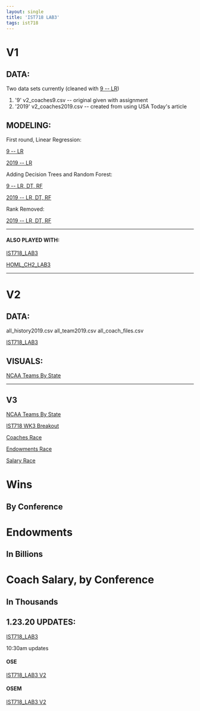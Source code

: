 ```yaml
---
layout: single
title: 'IST718 LAB3'
tags: ist718
---
```




# V1

## DATA:

Two data sets currently (cleaned with [9 -- LR](https://danielcaraway.github.io/html/IST718_LAB3_OS_toCSV.html))
1. '9' v2_coaches9.csv -- original given with assignment
2. '2019' v2_coaches2019.csv -- created from using USA Today's article

## MODELING:

First round, Linear Regression: 

[9 -- LR](https://danielcaraway.github.io/html/IST718_LAB3_EMI_coaches9_lr_dt_rf.html)

[2019 -- LR](https://danielcaraway.github.io/html/IST718_LAB3_EMI_coaches2019_lr_dt_rf.html)

Adding Decision Trees and Random Forest:

[9 -- LR, DT, RF](https://danielcaraway.github.io/html/IST718_LAB3_EMI_coaches9_lr_dt_rf.html)

[2019 -- LR, DT, RF](https://danielcaraway.github.io/html/IST718_LAB3_EMI_coaches2019_lr_dt_rf.html)

Rank Removed:

[2019 -- LR, DT, RF](https://danielcaraway.github.io/html/IST718_LAB3_EMI_2019_rankremoved.html)

---

#### ALSO PLAYED WITH:

[IST718_LAB3](https://danielcaraway.github.io/html/IST718_LAB3.html)

[HOML_CH2_LAB3](https://danielcaraway.github.io/html/HOML_CH2_LAB3.html)


---

# V2

## DATA:

all_history2019.csv
all_team2019.csv
all_coach_files.csv


[IST718_LAB3](https://danielcaraway.github.io/html/IST718_LAB3_i2.html)

## VISUALS:

[NCAA Teams By State](https://danielcaraway.github.io/html/IST718_LAB3_geomap.html)


---



## V3


[NCAA Teams By State](https://danielcaraway.github.io/html/IST718_LAB3_geomap.html)

[IST718 WK3 Breakout](https://danielcaraway.github.io/html/IST718_WK3_Breakout.html)

[Coaches Race](https://danielcaraway.github.io/html/coaches_race.html)

[Endowments Race](https://danielcaraway.github.io/html/endowments_race.html)

[Salary Race](https://danielcaraway.github.io/html/salary_race.html)


<h1>Wins</h1>
<h2>By Conference</h2>
<div id="observablehq-17611174"></div>
<script type="module">
import {Runtime, Inspector} from "https://cdn.jsdelivr.net/npm/@observablehq/runtime@4/dist/runtime.js";
import define from "https://api.observablehq.com/@danielcaraway/bar-chart-race-explained.js?v=3";
const inspect = Inspector.into("#observablehq-17611174");
(new Runtime).module(define, name => (name === "chart") && inspect());
</script>

<h1>Endowments</h1>
<h2>In Billions</h2>
<div id="observablehq-e955c184"></div>
<script type="module">
import {Runtime, Inspector} from "https://cdn.jsdelivr.net/npm/@observablehq/runtime@4/dist/runtime.js";
import define from "https://api.observablehq.com/@danielcaraway/colleges-with-the-largest-endowments.js?v=3";
const inspect = Inspector.into("#observablehq-e955c184");
(new Runtime).module(define, name => (name === "chart") && inspect());
</script>

<h1>Coach Salary, by Conference</h1>
<h2>In Thousands</h2>
<div id="observablehq-befe1f41"></div>
<script type="module">
import {Runtime, Inspector} from "https://cdn.jsdelivr.net/npm/@observablehq/runtime@4/dist/runtime.js";
import define from "https://api.observablehq.com/@danielcaraway/coaches-salaries-in-the-ncaa.js?v=3";
const inspect = Inspector.into("#observablehq-befe1f41");
(new Runtime).module(define, name => (name === "chart") && inspect());
</script>


## 1.23.20 UPDATES:

[IST718_LAB3](https://danielcaraway.github.io/html/IST718_LAB3_i3.html)

10:30am updates

#### OSE

[IST718_LAB3 V2](https://danielcaraway.github.io/html/IST718_LAB3_V2.html)

#### OSEM

[IST718_LAB3 V2](https://danielcaraway.github.io/html/IST718_LAB3_V2_i2.html)